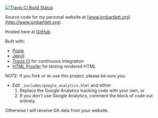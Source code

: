 [![Travis CI Build Status](https://api.travis-ci.org/jonbartlett/jonbartlett.github.io.svg "Travis CI Build Status")](https://travis-ci.org/jonbartlett/jonbartlett.github.io)

Source code for my personal website at [www.jonbartlett.org](http://www.jonbartlett.org)
 
Hosted here at [GitHub](http://www.github.com).
 
Built with:
* [Poole](https://github.com/poole/poole) 
* [Jekyll](http://jekyllrb.com/)
* [Travis CI](https://travis-ci.org/) for continuous integration 
* [HTML Proofer](https://github.com/gjtorikian/html-proofer) for testing rendered HTML 


*NOTE*: If you fork or re-use this project, please be sure you:

* Edit ```_includes/google_analytics.html``` and either
  1. Replace the Google Analytics tracking code with your own, or
  2. If you don't use Google Analytics, comment the block of code out entirely.

Otherwise I will receive GA data from your website.


